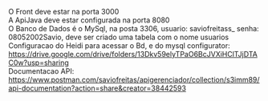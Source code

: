 O Front deve estar na porta 3000  
A ApiJava deve estar configurada na porta 8080  
O Banco de Dados é o MySql, na posta 3306, usuario: saviofreitass_ senha: 08052002Savio, deve ser criado uma tabela com o nome usuarios  
Configuracao do Heidi para acessar o Bd, e do mysql configurator: https://drive.google.com/drive/folders/13Dkv59elyTPaO6BcJVXiHClTJjDTAC0w?usp=sharing   
Documentacao API: https://www.postman.com/saviofreitas/apigerenciador/collection/s3imm89/api-documentation?action=share&creator=38442593
